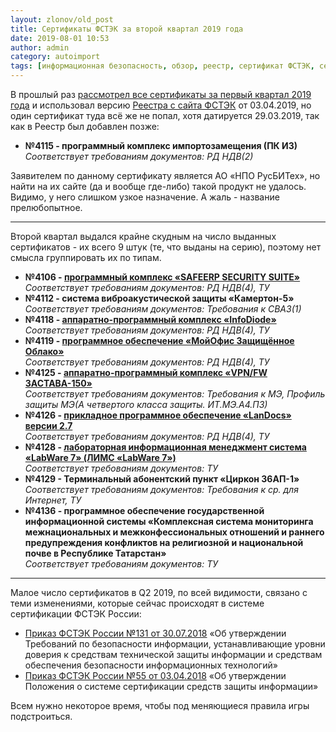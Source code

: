 ```yaml
---
layout: zlonov/old_post
title: Сертификаты ФСТЭК за второй квартал 2019 года
date: 2019-08-01 10:53
author: admin
category: autoimport
tags: [информационная безопасность, обзор, реестр, сертификат ФСТЭК, сертификация, сертификация ФСТЭК, ФСТЭК]
---
```


В прошлый раз <a href="https://zlonov.ru/fstec-certs-2019-q1/">рассмотрел все сертификаты за первый квартал 2019 года</a> и использовал версию <a href="https://bit.ly/reestr-fstec">Реестра с сайта ФСТЭК</a> от 03.04.2019, но один сертификат туда всё же не попал, хотя датируется 29.03.2019, так как в Реестр был добавлен позже:



<ul><li><strong>№4115 - программный комплекс импортозамещения (ПК ИЗ)</strong><br /><em>Соответствует требованиям документов: РД НДВ(2)</em></li></ul>



Заявителем по данному сертификату является АО «НПО РусБИТех», но найти на их сайте (да и вообще где-либо) такой продукт не удалось. Видимо, у него слишком узкое назначение. А жаль - название прелюбопытное.


<!-- wp:separator -->
<hr class="wp-block-separator"/>
<!-- /wp:separator -->


Второй квартал выдался крайне скудным на число выданных сертификатов - их всего 9 штук (те, что выданы на серию), поэтому нет смысла группировать их по типам.



<ul><li><strong>№4106 - <a href="https://zlonov.ru/catalog/safeerp/">программный комплекс «SAFEERP SECURITY SUITE»</a></strong><br /><em>Соответствует требованиям документов: РД НДВ(4), ТУ</em></li><li><strong>№4112 - система виброакустической защиты «Камертон-5»</strong><br /><em>Соответствует требованиям документов: Требования к СВАЗ(1)</em></li><li><strong>№4118 - <a href="https://zlonov.ru/catalog/infodiode/">аппаратно-программный комплекс «InfoDiode»</a></strong><br /><em>Соответствует требованиям документов: РД НДВ(4), ТУ</em></li><li><strong>№4119 - <a href="https://zlonov.ru/catalog/мойофис/">программное обеспечение «МойОфис Защищённое Облако»</a></strong><br /><em>Соответствует требованиям документов: РД НДВ(4), ТУ</em></li><li><strong>№4125 - <a href="https://zlonov.ru/catalog/застава/">аппаратно-программный комплекс «VPN/FW ЗАСТАВА-150»</a></strong><br /><em>Соответствует требованиям документов: Требования к МЭ, Профиль защиты МЭ(А четвертого класса защиты. ИТ.МЭ.А4.ПЗ)</em></li><li><strong>№4126 - <a href="https://zlonov.ru/catalog/landocs/">прикладное программное обеспечение «LanDocs» версии 2.7</a></strong><br /><em>Соответствует требованиям документов: РД НДВ(4), ТУ</em></li><li><strong>№4128 - <a href="https://zlonov.ru/catalog/labware/">лабораторная информационная менеджмент система «LabWare 7» (ЛИМС «LabWare 7»)</a></strong><br /><em>Соответствует требованиям документов: ТУ</em></li><li><strong>№4129 - Терминальный абонентский пункт «Циркон 36АП-1»</strong><br /><em>Соответствует требованиям документов: Требования к ср. для Интернет, ТУ</em></li><li><strong>№4136 - программное обеспечение государственной информационной системы «Комплексная система мониторинга межнациональных и межконфессиональных отношений и раннего предупреждения конфликтов на религиозной и национальной почве в Республике Татарстан»</strong><br /><em>Соответствует требованиям документов: ТУ</em></li></ul>


<!-- wp:separator -->
<hr class="wp-block-separator"/>
<!-- /wp:separator -->


Малое число сертификатов в Q2 2019, по всей видимости, связано с теми изменениями, которые сейчас происходят в системе сертификации ФСТЭК России:



<ul><li><a href="https://zlonov.ru/приказ-фстэк-россии-№131-от-30-07-2018/">Приказ ФСТЭК России №131 от 30.07.2018</a> «Об утверждении Требований по безопасности информации, устанавливающие уровни доверия к средствам технической защиты информации и средствам обеспечения безопасности информационных технологий»</li><li><a href="https://zlonov.ru/laws/приказ-фстэк-россии-№55-от-03-04-2018/">Приказ ФСТЭК России №55 от 03.04.2018</a> «Об утверждении Положения о системе сертификации средств защиты информации»</li></ul>



Всем нужно некоторое время, чтобы под меняющиеся правила игры подстроиться.

